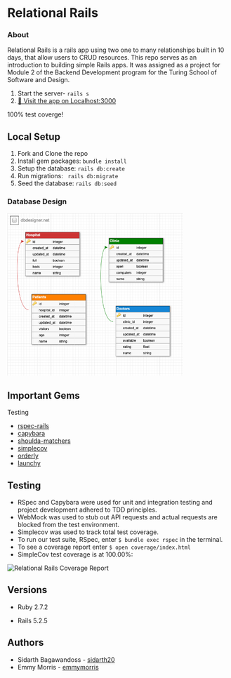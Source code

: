 # Relational Rails
### About

Relational Rails is a rails app using two one to many relationships built in 10 days, that allow users to CRUD resources. This repo serves as an introduction to building simple Rails apps. It was assigned as a project for Module 2 of the Backend Development program for the Turing School of Software and Design.

1. Start the server- `rails s`
2. [👀 Visit the app on Localhost:3000](http://localhost:3000/)

100% test coverge!

## Local Setup

1. Fork and Clone the repo
2. Install gem packages: `bundle install`
3. Setup the database: `rails db:create`
4. Run migrations: ` rails db:migrate`
5. Seed the database: `rails db:seed`

### Database Design
<img width="400" alt="database schema diagram" src="/download.png">

## Important Gems
Testing
* [rspec-rails](https://github.com/rspec/rspec-rails)
* [capybara](https://github.com/teamcapybara/capybara)
* [shoulda-matchers](https://github.com/thoughtbot/shoulda-matchers)
* [simplecov](https://github.com/simplecov-ruby/simplecov)
* [orderly](https://github.com/jmondo/orderly)
* [launchy](https://github.com/copiousfreetime/launchy)

## Testing
* RSpec and Capybara were used for unit and integration testing and project development adhered to TDD principles.
* WebMock was used to stub out API requests and actual requests are blocked from the test environment.
* Simplecov was used to track total test coverage.
* To run our test suite, RSpec, enter `$ bundle exec rspec` in the terminal.
* To see a coverage report enter `$ open coverage/index.html`
* SimpleCov test coverage is at 100.00%:

<img width="1399" alt="Relational Rails Coverage Report" src="https://user-images.githubusercontent.com/77904287/130531547-1b54aa71-541a-4cbc-a98e-b1ca40f4c0f6.png">


## Versions

- Ruby 2.7.2

- Rails 5.2.5

## Authors

- Sidarth Bagawandoss - [sidarth20](https://github.com/Sidarth20)
- Emmy Morris - [emmymorris](https://github.com/EmmyMorris)
